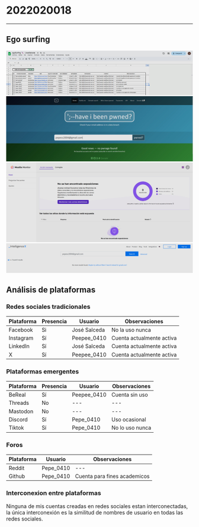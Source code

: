 # 2022020018
---
## Ego surfing
![](egoSurfingExcel.png)
![](HaveIBeenPwned-JoseSalceda.jpeg)
![](FirefoxMonitor-JoseSalceda.jpeg)
![](inteligenceX-JoseSalceda.png)


## Análisis de plataformas

### Redes sociales tradicionales

| Plataforma | Presencia | Usuario                 | Observaciones                                      |
|------------|----------|-------------------------|----------------------------------------------------|
| Facebook   | Si       | José Salceda          | No la uso nunca                        |
| Instagram  | Sí       | Peepee_0410             | Cuenta actualmente activa                         |
| LinkedIn   | Sí       | José Salceda    | Cuenta actualmente activa     |
| X          | Sí       | Peepee_0410            | Cuenta actualmente activa                     |

### Plataformas emergentes

| Plataforma | Presencia | Usuario            | Observaciones          |
|------------|----------|--------------------|------------------------|
| BeReal     | Sí       | Peepee_0410     | Cuenta sin uso      |
| Threads    | No       | ---                | ---                    |
| Mastodon   | No       | ---                | ---                    |
| Discord    | Sí       | Pepe_0410     | Uso ocasional          |
| Tiktok     | Sí       | Pepe_0410     | No lo uso nunca  |

### Foros

| Plataforma | Usuario                 | Observaciones|
|------------|----------|-------------------------|
| Reddit   |  Pepe_0410    | ---     | Uso ocasional
| Github          | Pepe_0410            | Cuenta para fines academicos  |

### Interconexion entre plataformas

Ninguna de mis cuentas creadas en redes sociales estan interconectadas, la única interconexión es la similitud de nombres de usuario en todas las redes sociales.